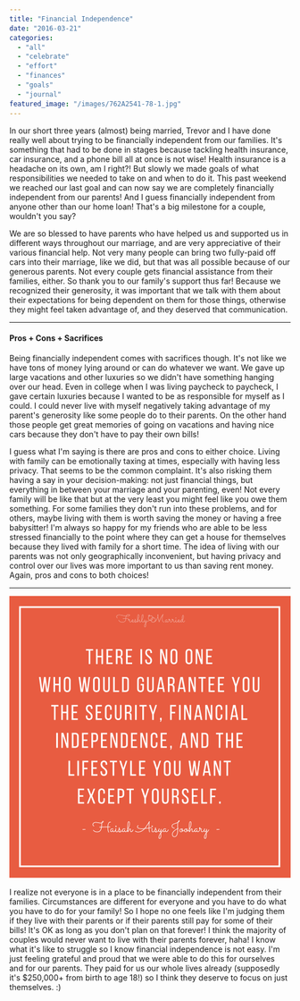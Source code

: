 ```yaml
---
title: "Financial Independence"
date: "2016-03-21"
categories: 
  - "all"
  - "celebrate"
  - "effort"
  - "finances"
  - "goals"
  - "journal"
featured_image: "/images/762A2541-78-1.jpg"
---
```


In our short three years (almost) being married, Trevor and I have done really well about trying to be financially independent from our families. It's something that had to be done in stages because tackling health insurance, car insurance, and a phone bill all at once is not wise! Health insurance is a headache on its own, am I right?! But slowly we made goals of what responsibilities we needed to take on and when to do it. This past weekend we reached our last goal and can now say we are completely financially independent from our parents! And I guess financially independent from anyone other than our home loan! That's a big milestone for a couple, wouldn't you say?

We are so blessed to have parents who have helped us and supported us in different ways throughout our marriage, and are very appreciative of their various financial help. Not very many people can bring two fully-paid off cars into their marriage, like we did, but that was all possible because of our generous parents. Not every couple gets financial assistance from their families, either. So thank you to our family's support thus far! Because we recognized their generosity, it was important that we talk with them about their expectations for being dependent on them for those things, otherwise they might feel taken advantage of, and they deserved that communication.

* * *

#### Pros + Cons + Sacrifices

Being financially independent comes with sacrifices though. It's not like we have tons of money lying around or can do whatever we want. We gave up large vacations and other luxuries so we didn't have something hanging over our head. Even in college when I was living paycheck to paycheck, I gave certain luxuries because I wanted to be as responsible for myself as I could. I could never live with myself negatively taking advantage of my parent's generosity like some people do to their parents. On the other hand those people get great memories of going on vacations and having nice cars because they don't have to pay their own bills!

I guess what I'm saying is there are pros and cons to either choice. Living with family can be emotionally taxing at times, especially with having less privacy. That seems to be the common complaint. It's also risking them having a say in your decision-making: not just financial things, but everything in between your marriage and your parenting, even! Not every family will be like that but at the very least you might feel like you owe them something. For some families they don't run into these problems, and for others, maybe living with them is worth saving the money or having a free babysitter! I'm always so happy for my friends who are able to be less stressed financially to the point where they can get a house for themselves because they lived with family for a short time. The idea of living with our parents was not only geographically inconvenient, but having privacy and control over our lives was more important to us than saving rent money. Again, pros and cons to both choices!

* * *

![financial independence, being financially independent, financially independent couples, finances, finances and couples, marriage and money, paying bills, paying bills when married, living with parents, living with family, couples living with family, couples saving money by living with family, marriage help, marriage advice, milestones in marriage](/images/financial-security-quote.png)

I realize not everyone is in a place to be financially independent from their families. Circumstances are different for everyone and you have to do what you have to do for your family! So I hope no one feels like I'm judging them if they live with their parents or if their parents still pay for some of their bills! It's OK as long as you don't plan on that forever! I think the majority of couples would never want to live with their parents forever, haha! I know what it's like to struggle so I know financial independence is not easy. I'm just feeling grateful and proud that we were able to do this for ourselves and for our parents. They paid for us our whole lives already (supposedly it's $250,000+ from birth to age 18!) so I think they deserve to focus on just themselves. :)
